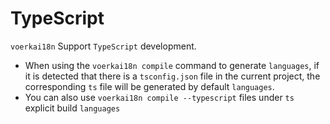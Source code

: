 # TypeScript<!-- {docsify-ignore-all} -->

 `voerkai18n` Support `TypeScript` development.

- When using the `voerkai18n compile` command to generate `languages`, if it is detected that there is a `tsconfig.json` file in the current project, the corresponding `ts` file will be generated by default `languages`.
- You can also use `voerkai18n compile --typescript` files under `ts` explicit build `languages`


